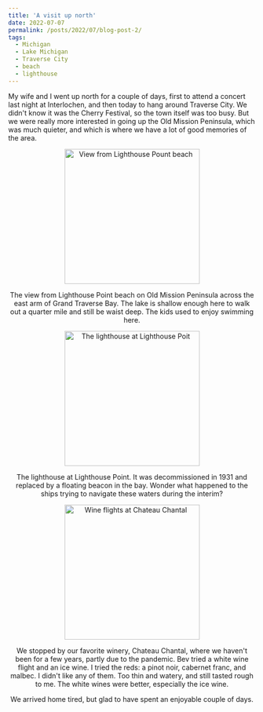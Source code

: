 ```yaml
---
title: 'A visit up north'
date: 2022-07-07
permalink: /posts/2022/07/blog-post-2/
tags:
  - Michigan
  - Lake Michigan
  - Traverse City
  - beach
  - lighthouse 
---
```


My wife and I went up north for a couple of days, first to attend a concert last night at Interlochen, and then today to hang around Traverse City. We didn't know it was the Cherry Festival, so the town itself was too busy. But we were really more interested in going up the Old Mission Peninsula, which was much quieter, and which is where we have a lot of good memories of the area.

<div style="text-align:center;width: 500px;margin: 0 auto">
  <div>
  <img src="/images/2022-07-07LighthousePoint1.MP4" alt="View from Lighthouse Pount beach" width="275">
  <p>The view from Lighthouse Point beach on Old Mission Peninsula across the east arm of Grand Traverse Bay. The lake is shallow enough here to walk out a quarter mile and still be waist deep. The kids used to enjoy swimming here.</p>
  <div>
  <img src="/images/2022-07-07LighthousePoint5.JPG" alt="The lighthouse at Lighthouse Poit" width="275">
  <p>The lighthouse at Lighthouse Point. It was decommissioned in 1931 and replaced by a floating beacon in the bay. Wonder what happened to the ships trying to navigate these waters during the interim?</p>
  </div>
  <div>
  <img src="/images/2022-07-07ChateauChantal1.JPG" alt="Wine flights at Chateau Chantal" width="275">
  <p>We stopped by our favorite winery, Chateau Chantal, where we haven't been for a few years, partly due to the pandemic. Bev tried a white wine flight and an ice wine. I tried the reds: a pinot noir, cabernet franc, and malbec. I didn't like any of them. Too thin and watery, and still tasted rough to me. The white wines were better, especially the ice wine.</p>
  </div>
  
We arrived home tired, but glad to have spent an enjoyable couple of days.